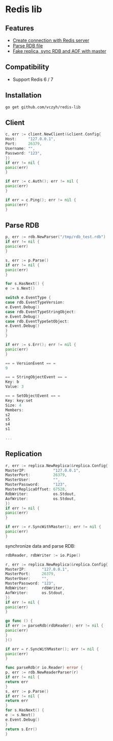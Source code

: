 # Redis lib

## Features

- [Create connection with Redis server](#client)
- [Parse RDB file](#parse-rdb)
- [Fake replica, sync RDB and AOF with master](#replication)

## Compatibility

- Support Redis 6 / 7

## Installation

```shell
go get github.com/vczyh/redis-lib
```

## Client

```go  
c, err := client.NewClient(&client.Config{
Host:     "127.0.0.1",
Port:     26379,
Username: "",
Password: "123",
})
if err != nil {
panic(err)
}

if err := c.Auth(); err != nil {
panic(err)
}

if err = c.Ping(); err != nil {
panic(err)
}
```  

## Parse RDB

```go  
p, err := rdb.NewParser("/tmp/rdb_test.rdb")
if err != nil {
panic(err)
}

s, err := p.Parse()
if err != nil {
panic(err)
}

for s.HasNext() {
e := s.Next()

switch e.EventType {
case rdb.EventTypeVersion:
e.Event.Debug()
case rdb.EventTypeStringObject:
e.Event.Debug()
case rdb.EventTypeSetObject:
e.Event.Debug()
}  
}

if err := s.Err(); err != nil {
panic(err)
}

== = VersionEvent == =
9

== = StringObjectEvent == =
Key: b
Value: 3

== = SetObjectEvent == =
Key: key:set
Size: 4
Members:
s2
s5
s4
s1

...
```  

## Replication

```go  
r, err := replica.NewReplica(&replica.Config{
MasterIP:            "127.0.0.1",
MasterPort:          26379,
MasterUser:          "",
MasterPassword:      "123",
MasterReplicaOffset: 67528,
RdbWriter:           os.Stdout,
AofWriter:           os.Stdout,
})
if err != nil {
panic(err)
}

if err := r.SyncWithMaster(); err != nil {
panic(err)
}
```

synchronize data and parse RDB:

```go
rdbReader, rdbWriter := io.Pipe()

r, err := replica.NewReplica(&replica.Config{
MasterIP:       "127.0.0.1",
MasterPort:     26379,
MasterUser:     "",
MasterPassword: "123",
RdbWriter:      rdbWriter,
AofWriter:      os.Stdout,
})
if err != nil {
panic(err)
}

go func () {
if err := parseRdb(rdbReader); err != nil {
panic(err)
}  
}()

if err = r.SyncWithMaster(); err != nil {
panic(err)
}

func parseRdb(r io.Reader) error {
p, err := rdb.NewReaderParser(r)
if err != nil {
return err
}
s, err := p.Parse()
if err != nil {
return err
}
for s.HasNext() {
e := s.Next()
e.Event.Debug()
}
return s.Err()
}
```


